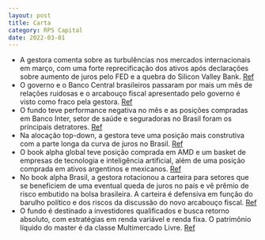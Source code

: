 ```yaml
---
layout: post
title: Carta
category: RPS Capital
date: 2022-03-01
---
```


- A gestora comenta sobre as turbulências nos mercados internacionais em março, com uma forte reprecificação dos ativos após declarações sobre aumento de juros pelo FED e a quebra do Silicon Valley Bank.
<a href="#" onclick="search_on_pdf('fortes de emprego e inflação, colocando novamente pressão sobre os ativos internacionais e uma nova ')">Ref</a>
- O governo e o Banco Central brasileiros passaram por mais um mês de relações ruidosas e o arcabouço fiscal apresentado pelo governo é visto como fraco pela gestora. 
<a href="#" onclick="search_on_pdf('uma sinalização, mesmo que frágil, de que algum freio os gastos terão e que seu crescimento será de ')">Ref</a>
- O fundo teve performance negativa no mês e as posições compradas em Banco Inter, setor de saúde e seguradoras no Brasil foram os principais detratores.
<a href="#" onclick="search_on_pdf('uma sinalização, mesmo que frágil, de que algum freio os gastos terão e que seu crescimento será de ')">Ref</a>
- Na alocação top-down, a gestora teve uma posição mais construtiva com a parte longa da curva de juros no Brasil.
<a href="#" onclick="search_on_pdf('Na alocação top-down, ao longo do mês passamos a ter uma posição mais construtiva com a parte longa ')">Ref</a>
- O book alpha global teve posição comprada em AMD e um basket de empresas de tecnologia e inteligência artificial, além de uma posição comprada em ativos argentinos e mexicanos.
<a href="#" onclick="search_on_pdf('contrapartida, obtivemos uma performance positiva em nossa carteira de alpha global (destaque para n')">Ref</a>
- No book alpha Brasil, a gestora rotacionou a carteira para setores que se beneficiem de uma eventual queda de juros no país e vê prêmio de risco embutido na bolsa brasileira. A carteira é defensiva em função do barulho político e dos riscos da discussão do novo arcabouço fiscal. 
<a href="#" onclick="search_on_pdf('Em nosso book alpha Brasil, temos rotacionado a carteira gradativamente para setores que se benefici')">Ref</a>
- O fundo é destinado a investidores qualificados e busca retorno absoluto, com estratégias em renda variável e renda fixa. O patrimônio líquido do master é da classe Multimercado Livre.
<a href="#" onclick="search_on_pdf('2,00% a.a..Patrim. Líquido do MasterClassificação AnbimaMultimercado LivreCódigo BloombergCNPJ')">Ref</a>
